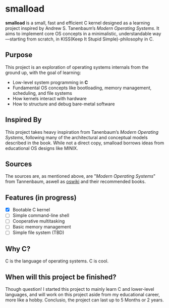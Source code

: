 # smalload

**smalload** is a small, fast and efficient C kernel designed as a learning project inspired by Andrew S. Tanenbaum’s _Modern Operating Systems_. It aims to implement core OS concepts in a minimalistic, understandable way—starting from scratch, in KISS(Keep It Stupid Simple)-philosophy in C.

## Purpose

This project is an exploration of operating systems internals from the ground up, with the goal of learning:

- Low-level system programming in **C**
- Fundamental OS concepts like bootloading, memory management, scheduling, and file systems
- How kernels interact with hardware
- How to structure and debug bare-metal software

## Inspired By

This project takes heavy inspiration from Tanenbaum’s _Modern Operating Systems_, following many of the architectural and conceptual models described in the book. While not a direct copy, smalload borrows ideas from educational OS designs like MINIX.

## Sources

The sources are, as mentioned above, are "_Modern Operating Systems_" from Tannenbaum, aswell as [oswiki](https://wiki.osdev.org/Expanded_Main_Page) and their recommended books.


## Features (in progress)

- [x] Bootable C kernel
- [ ] Simple command-line shell
- [ ] Cooperative multitasking
- [ ] Basic memory management
- [ ] Simple file system (TBD)

## Why C?

C is the language of operating systems. C is cool.


## When will this project be finished?

Though question! I started this project to mainly learn C and lower-level languages, and will work on this project aside from my educational career, more like a hobby.
Conclusio, the project can last up to 5 Months or 2 years.

